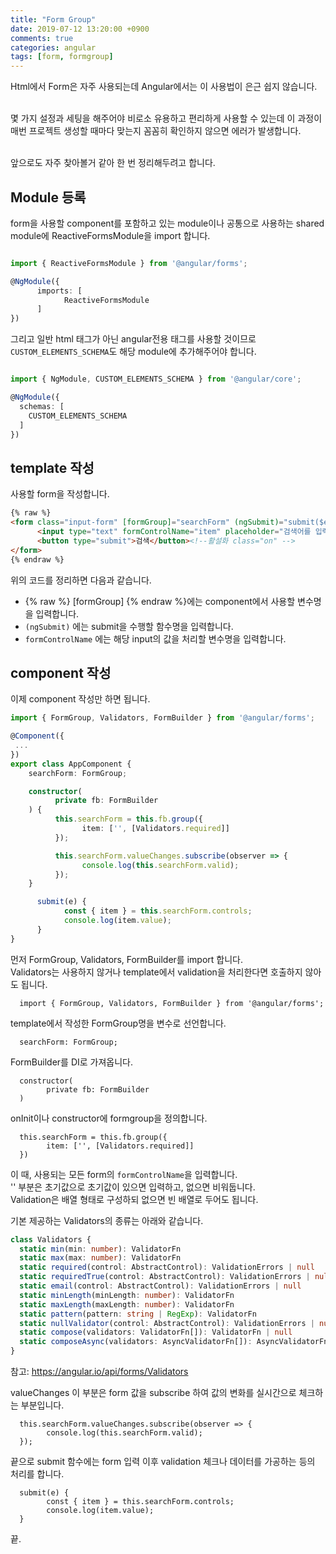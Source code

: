 ```yaml
---
title: "Form Group"
date: 2019-07-12 13:20:00 +0900
comments: true
categories: angular
tags: [form, formgroup]
---
```



Html에서 Form은 자주 사용되는데 Angular에서는 이 사용법이 은근 쉽지 않습니다.<br><br>

몇 가지 설정과 세팅을 해주어야 비로소 유용하고 편리하게 사용할 수 있는데 이 과정이 매번 프로젝트 생성할 때마다 맞는지 꼼꼼히 확인하지 않으면 에러가 발생합니다.<br><br>

앞으로도 자주 찾아볼거 같아 한 번 정리해두려고 합니다.<br>


## Module 등록

form을 사용할 component를 포함하고 있는 module이나 공통으로 사용하는 shared module에 ReactiveFormsModule을 import 합니다.



```ts

import { ReactiveFormsModule } from '@angular/forms';

@NgModule({
      imports: [
            ReactiveFormsModule
      ]
})
```


그리고 일반 html 태그가 아닌 angular전용 태그를 사용할 것이므로 `CUSTOM_ELEMENTS_SCHEMA`도 해당 module에 추가해주어야 합니다.

```ts

import { NgModule, CUSTOM_ELEMENTS_SCHEMA } from '@angular/core';

@NgModule({
  schemas: [
    CUSTOM_ELEMENTS_SCHEMA
  ]
})
```

## template 작성

사용할 form을 작성합니다.

```html
{% raw %}
<form class="input-form" [formGroup]="searchForm" (ngSubmit)="submit($event)">
      <input type="text" formControlName="item" placeholder="검색어를 입력하세요" tabindex="1" />
      <button type="submit">검색</button><!--활설화 class="on" -->
</form>
{% endraw %}

```

위의 코드를 정리하면 다음과 같습니다.
- {% raw %} [formGroup] {% endraw %}에는 component에서 사용할 변수명을 입력합니다.
- `(ngSubmit)` 에는 submit을 수행할 함수명을 입력합니다.
- `formControlName` 에는 해당 input의 값을 처리할 변수명을 입력합니다.


## component 작성

이제 component 작성만 하면 됩니다.

```ts
import { FormGroup, Validators, FormBuilder } from '@angular/forms';

@Component({
 ...
})
export class AppComponent {
    searchForm: FormGroup;

    constructor(
          private fb: FormBuilder
    ) {
          this.searchForm = this.fb.group({
                item: ['', [Validators.required]]
          });

          this.searchForm.valueChanges.subscribe(observer => {
                console.log(this.searchForm.valid);
          });          
    }

      submit(e) {
            const { item } = this.searchForm.controls; 
            console.log(item.value);
      }
}
```


먼저 FormGroup, Validators, FormBuilder를 import 합니다.<br>
Validators는 사용하지 않거나 template에서 validation을 처리한다면 호출하지 않아도 됩니다.<br>

      import { FormGroup, Validators, FormBuilder } from '@angular/forms';

template에서 작성한 FormGroup명을 변수로 선언합니다.

      searchForm: FormGroup;

FormBuilder를 DI로 가져옵니다. 

      constructor(
            private fb: FormBuilder
      )


onInit이나 constructor에 formgroup을 정의합니다.

      this.searchForm = this.fb.group({
            item: ['', [Validators.required]]
      })

이 때, 사용되는 모든 form의 `formControlName`을 입력합니다. <br>
'' 부분은 초기값으로 초기값이 있으면 입력하고, 없으면 비워둡니다.<br>
Validation은 배열 형태로 구성하되 없으면 빈 배열로 두어도 됩니다.<br>


기본 제공하는 Validators의 종류는 아래와 같습니다.

```ts
class Validators {
  static min(min: number): ValidatorFn
  static max(max: number): ValidatorFn
  static required(control: AbstractControl): ValidationErrors | null
  static requiredTrue(control: AbstractControl): ValidationErrors | null
  static email(control: AbstractControl): ValidationErrors | null
  static minLength(minLength: number): ValidatorFn
  static maxLength(maxLength: number): ValidatorFn
  static pattern(pattern: string | RegExp): ValidatorFn
  static nullValidator(control: AbstractControl): ValidationErrors | null
  static compose(validators: ValidatorFn[]): ValidatorFn | null
  static composeAsync(validators: AsyncValidatorFn[]): AsyncValidatorFn | null
}
```

참고: https://angular.io/api/forms/Validators


valueChanges 이 부분은 form 값을 subscribe 하여 값의 변화를 실시간으로 체크하는 부분입니다.

      this.searchForm.valueChanges.subscribe(observer => {
            console.log(this.searchForm.valid);
      });   

끝으로 submit 함수에는 form 입력 이후 validation 체크나 데이터를 가공하는 등의 처리를 합니다.

      submit(e) {
            const { item } = this.searchForm.controls; 
            console.log(item.value);
      }

끝.